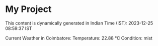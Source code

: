 # My Project

This content is dynamically generated in Indian Time (IST): 2023-12-25 08:59:37 IST


Current Weather in Coimbatore:
Temperature: 22.88 °C
Condition: mist
